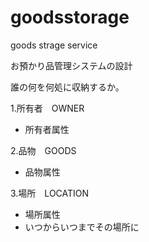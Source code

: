 # goodsstorage
goods strage service

お預かり品管理システムの設計

誰の何を何処に収納するか。

1.所有者　OWNER
* 所有者属性

2.品物　GOODS
* 品物属性

3.場所　LOCATION
* 場所属性
* いつからいつまでその場所に







